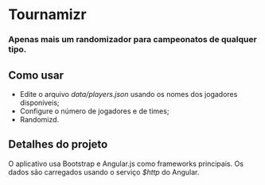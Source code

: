 # Tournamizr

### Apenas mais um randomizador para campeonatos de qualquer tipo.

## Como usar

+ Edite o arquivo *data/players.json* usando os nomes dos jogadores disponíveis;
+ Configure o número de jogadores e de times;
+ Randomizd.

## Detalhes do projeto

O aplicativo usa Bootstrap e Angular.js como frameworks principais. Os dados são carregados usando o serviço *$http* do Angular.
